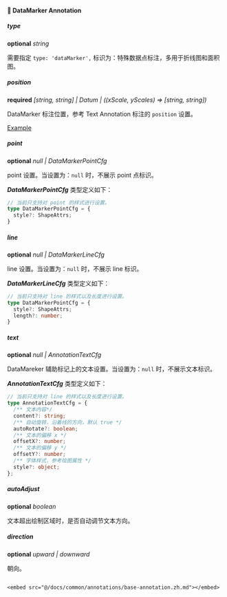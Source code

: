 #### 💠 DataMarker Annotation

##### type

<description>**optional** _string_</description>

需要指定 `type: 'dataMarker',` 标识为：特殊数据点标注，多用于折线图和面积图。

##### position

<description>**required** _[string, string] | Datum | ((xScale, yScales) => [string, string])_</description>

DataMarker 标注位置，参考 Text Annotation 标注的 `position` 设置。

[Example](/zh/examples/component/annotation#text-annotation1)

##### point

<description>**optional** _null | DataMarkerPointCfg_ </description>

point 设置。当设置为：`null` 时，不展示 point 点标识。

**_DataMarkerPointCfg_** 类型定义如下：

```ts
// 当前只支持对 point 的样式进行设置。
type DataMarkerPointCfg = {
  style?: ShapeAttrs;
}
```

##### line

<description>**optional** _null | DataMarkerLineCfg_ </description>

line 设置。当设置为：`null` 时，不展示 line 标识。

**_DataMarkerLineCfg_** 类型定义如下：

```ts
// 当前只支持对 line 的样式以及长度进行设置。
type DataMarkerPointCfg = {
  style?: ShapeAttrs;
  length?: number;
}
```

##### text

<description>**optional** _null | AnnotationTextCfg_ </description>

DataMareker 辅助标记上的文本设置。当设置为：`null` 时，不展示文本标识。

**_AnnotationTextCfg_** 类型定义如下：

```ts
// 当前只支持对 line 的样式以及长度进行设置。
type AnnotationTextCfg = {
  /** 文本内容*/
  content?: string;
  /** 自动旋转，沿着线的方向，默认 true */
  autoRotate?: boolean;
  /** 文本的偏移 x */
  offsetX?: number;
  /** 文本的偏移 y */
  offsetY?: number;
  /** 字体样式，参考绘图属性 */
  style?: object;
};
```

##### autoAdjust

<description>**optional** _boolean_ </description>

文本超出绘制区域时，是否自动调节文本方向。

##### direction

<description>**optional** _upward | downward_ </description>

朝向。
```plain

<embed src="@/docs/common/annotations/base-annotation.zh.md"></embed>
